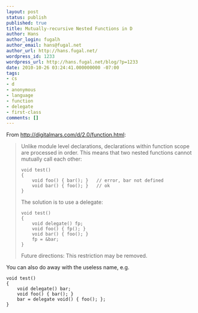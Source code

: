 ```yaml
---
layout: post
status: publish
published: true
title: Mutually-recursive Nested Functions in D
author: Hans
author_login: fugalh
author_email: hans@fugal.net
author_url: http://hans.fugal.net/
wordpress_id: 1233
wordpress_url: http://hans.fugal.net/blog/?p=1233
date: 2010-10-26 03:24:41.000000000 -07:00
tags:
- cs
- d
- anonymous
- language
- function
- delegate
- first-class
comments: []
---
```

From <a href="http://digitalmars.com/d/2.0/function.html">http://digitalmars.com/d/2.0/function.html</a>:


<blockquote>
Unlike module level declarations, declarations within function scope are processed in order. This means that two nested functions cannot mutually call each other:

<pre><code>void test()
{
    void foo() { bar(); }	// error, bar not defined
    void bar() { foo(); }	// ok
}
</code></pre>

The solution is to use a delegate:

<pre><code>void test()
{
    void delegate() fp;
    void foo() { fp(); }
    void bar() { foo(); }
    fp = &bar;
}
</code></pre>

Future directions: This restriction may be removed.
</blockquote>

You can also do away with the useless name, e.g.
<pre><code>void test()
{
    void delegate() bar;
    void foo() { bar(); }
    bar = delegate void() { foo(); };
}</code></pre>
